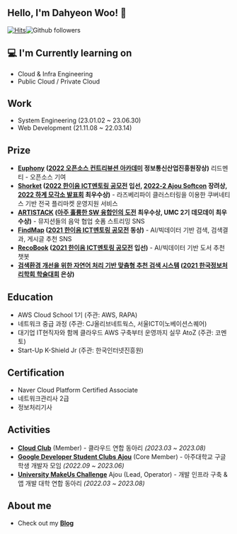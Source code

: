 <h2>Hello, I'm Dahyeon Woo! 👋</h2>

[![Hits](https://hits.seeyoufarm.com/api/count/incr/badge.svg?url=https%3A%2F%2Fgithub.com%2Fdefwdahyun0&count_bg=%2379C83D&title_bg=%23555555&icon=&icon_color=%23E7E7E7&title=hits&edge_flat=false)](https://hits.seeyoufarm.com)![Github followers](https://img.shields.io/github/followers/DahyeonWoo?label=Follow)

## 💻 I'm Currently learning on
- Cloud & Infra Engineering
- Public Cloud / Private Cloud


## Work
- System Engineering (23.01.02 ~ 23.06.30)
- Web Development (21.11.08 ~ 22.03.14)


## Prize
- **[Euphony](https://github.com/euphony-io/euphony) ([2022 오픈소스 컨트리뷰션 아카데미](https://www.oss.kr/notice/show/c23e1001-daf8-46ad-97e6-71045ae4b6b9?page=1) 정보통신산업진흥원장상)** 리드멘티 - 오픈소스 기여
- **[Shorket](https://github.com/DahyeonWoo/Shorket) ([2022 한이음 ICT멘토링 공모전](https://www.hanium.or.kr/portal/subscription/contestInfo.do?trackSeq=8) 입선, [2022-2 Ajou Softcon](https://softcon.ajou.ac.kr/works/works_prev.asp?uid=789&category=R&wTerm=2022-2) 장려상, [2022 하계 모각소 발표회](https://www.ajou.ac.kr/sw/board/mogagso.do?mode=view&articleNo=204804&article.offset=0&articleLimit=10) 최우수상)** - 라즈베리파이 클러스터링을 이용한 쿠버네티스 기반 전국 플리마켓 운영지원 서비스
- **[ARTISTACK](https://github.com/umc-artistack/artistack-server) ([아주 훌륭한 SW 융합인의 도전](https://www.ajou.ac.kr/sw/board/notice.do?mode=view&articleNo=204047&article.offset=0&articleLimit=10&srSearchVal=%EC%95%84%EC%A3%BC+%ED%9B%8C%EB%A5%AD) 최우수상, UMC 2기 데모데이 최우수상)** - 뮤지션들의 음악 협업 숏폼 스트리밍 SNS
- **[FindMap](https://github.com/DahyeonWoo/FindMap) ([2021 한이음 ICT멘토링 공모전](https://www.hanium.or.kr/portal/subscription/contestInfo.do?trackSeq=8) 동상)** - AI/빅데이터 기반  검색, 검색결과, 게시글 추천 SNS
- **[RecoBook](https://github.com/DahyeonWoo/recoBook) ([2021 한이음 ICT멘토링 공모전](https://www.hanium.or.kr/portal/subscription/contestInfo.do?trackSeq=8) 입선)** - AI/빅데이터 기반 도서 추천 챗봇
- **[검색환경 개선을 위한 자연어 처리 기반 맞춤형 추천 검색 시스템](https://koreascience.kr/article/CFKO202133649036972.pdf) ([2021 한국정보처리학회 학술대회](https://www.manuscriptlink.com/society/kips/conference/ack2021) 은상)**


## Education
- AWS Cloud School 1기 (주관: AWS, RAPA)
- 네트워크 중급 과정 (주관: CJ올리브네트웍스, 서울ICT이노베이션스퀘어)
- 대기업 IT현직자와 함께 클라우드 AWS 구축부터 운영까지 실무 AtoZ (주관: 코멘토)
- Start-Up K-Shield Jr (주관: 한국인터넷진흥원)


## Certification
- Naver Cloud Platform Certified Associate
- 네트워크관리사 2급
- 정보처리기사


## Activities
- **[Cloud Club](https://cloudclub.oopy.io/)** (Member) - 클라우드 연합 동아리 *(2023.03 ~ 2023.08)*
- **[Google Developer Student Clubs Ajou](https://github.com/gdsc-ajou)** (Core Member) - 아주대학교 구글 학생 개발자 모임 *(2022.09 ~ 2023.06)*
- **[University MakeUs Challenge](https://www.makeus.in/umc)** Ajou (Lead, Operator) - 개발 인프라 구축 & 앱 개발 대학 연합 동아리 *(2022.03 ~ 2023.08)*


## About me
- Check out my **[Blog](https://nali.tistory.com/)**
